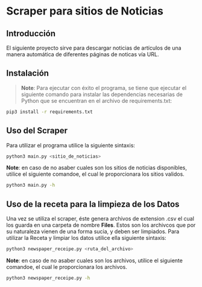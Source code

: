 
# Scraper para sitios de Noticias

  

## Introducción

  

El siguiente proyecto sirve para descargar noticias de artículos de una manera automática de diferentes páginas de noticas vía URL.

  

## Instalación

  

>  **Note**: Para ejecutar con éxito el programa, se tiene que ejecutar el siguiente comando para instalar las dependencias necesarias de Python que se encuentran en el archivo de requirements.txt:

  
  

```sh
pip3 install -r requirements.txt
```

## Uso del Scraper
Para utilizar el programa utilice la siguiente sintaxis:
```sh
python3 main.py <sitio_de_noticias>
```
 **Note**: en caso de no asaber cuales son los sitios de noticias disponibles, utilice el siguiente comandoe, el cual le proporcionara los sitios validos.
```sh
python3 main.py -h
```

## Uso de la receta para la limpieza de los Datos
Una vez se utiliza el scraper, éste genera archivos de extension .csv el cual los guarda en una carpeta de nombre **Files**. Estos son los archivcos que por su naturaleza vienen de una forma sucia, y deben ser limpiados.
Para utilizar la Receta y limpiar los datos utilice ella siguiente sintaxis:
 ```sh
python3 newspaper_receipe.py <ruta_del_archivo>
```
 **Note**: en caso de no asaber cuales son los archivos, utilice el siguiente comandoe, el cual le proporcionara los archivos.
```sh
python3 newspaper_receipe.py -h
```